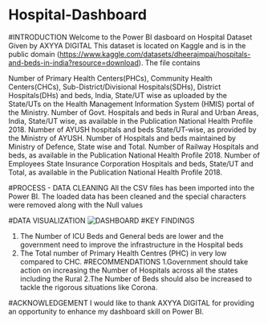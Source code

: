 # Hospital-Dashboard
#INTRODUCTION
Welcome to the Power BI dasboard on Hospital Dataset Given by AXYYA DIGITAL
This dataset is located on Kaggle and is in the public domain (https://www.kaggle.com/datasets/dheerajmpai/hospitals-and-beds-in-india?resource=download). The file contains

Number of Primary Health Centers(PHCs), Community Health Centers(CHCs), Sub-District/Divisional Hospitals(SDHs), District Hospitals(DHs) and beds, India, State/UT wise as uploaded by the State/UTs on the Health Management Information System (HMIS) portal of the Ministry.
Number of Govt. Hospitals and beds in Rural and Urban Areas, India, State/UT wise, as available in the Publication National Health Profile 2018.
Number of AYUSH hospitals and beds State/UT-wise, as provided by the Ministry of AYUSH.
Number of Hospitals and beds maintained by Ministry of Defence, State wise and Total.
Number of Railway Hospitals and beds, as available in the Publication National Health Profile 2018.
Number of Employees State Insurance Corporation Hospitals and beds, State/UT and Total, as available in the Publication National Health Profile 2018.

#PROCESS - DATA CLEANING
All the CSV files has been imported into the Power BI. The loaded data has been cleaned and the special characters were removed along with the Null values

#DATA VISUALIZATION
![DASHBOARD](https://github.com/Premnath1405/Hospital-Dashboard/assets/128468794/a6bd26d9-d751-4860-b2dd-e690e4591936)
#KEY FINDINGS
1. The Number of ICU Beds and General beds are lower and the government need to improve the infrastructure in the Hospital beds
2. The Total number of Primary Health Centres (PHC) in very low compared to CHC.
#RECOMMENDATIONS
1.Government should take action on increasing the Number of Hospitals across all the states including the Rural
2.The Number of Beds should also be increased to tackle the rigorous situations like Corona.

#ACKNOWLEDGEMENT
I would like to thank AXYYA DIGITAL for providing an opportunity to enhance my dashboard skill on Power BI.
